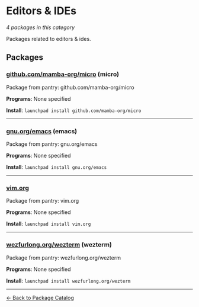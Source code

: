 # Editors & IDEs

*4 packages in this category*

Packages related to editors & ides.

## Packages

### [github.com/mamba-org/micro](../packages/github.com/mamba-org/micro.md) (micro)

Package from pantry: github.com/mamba-org/micro

**Programs**: None specified

**Install**: `launchpad install github.com/mamba-org/micro`

---

### [gnu.org/emacs](../packages/gnu.org/emacs/index.md) (emacs)

Package from pantry: gnu.org/emacs

**Programs**: None specified

**Install**: `launchpad install gnu.org/emacs`

---

### [vim.org](../packages/vim.org/index.md)

Package from pantry: vim.org

**Programs**: None specified

**Install**: `launchpad install vim.org`

---

### [wezfurlong.org/wezterm](../packages/wezfurlong.org/wezterm/index.md) (wezterm)

Package from pantry: wezfurlong.org/wezterm

**Programs**: None specified

**Install**: `launchpad install wezfurlong.org/wezterm`

---

[← Back to Package Catalog](../package-catalog.md)
